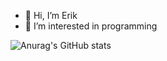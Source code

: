 - 👋 Hi, I’m Erik
- 👀 I’m interested in programming


![Anurag's GitHub stats](https://github-readme-stats.vercel.app/api?username=ERRORIK-ai&count_private=true&show_icons=true&theme=radical)
